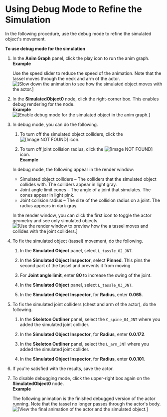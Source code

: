 # Using Debug Mode to Refine the Simulation<a name="refine-simulationg-using-debug-mode"></a>

In the following procedure, use the debug mode to refine the simulated object's movement\.

**To use debug mode for the simulation**

1. In the **Anim Graph** panel, click the play icon to run the anim graph\.   
**Example**  

   Use the speed slider to reduce the speed of the animation\. Note that the tassel moves through the neck and arm of the actor\.   
![\[Slow down the animation to see how the simulated object moves with the actor.\]](http://docs.aws.amazon.com/lumberyard/latest/userguide/images/simulated-objects-21.gif)

1. In the **SimulatedObject0** node, click the right\-corner box\. This enables debug rendering for the node\.  
**Example**    
![\[Enable debug mode for the simulated object in the anim graph.\]](http://docs.aws.amazon.com/lumberyard/latest/userguide/images/simulated-objects-19.gif)

1. In debug mode, you can do the following\.

   1. To turn off the simulated object colliders, click the ![\[Image NOT FOUND\]](http://docs.aws.amazon.com/lumberyard/latest/userguide/images/simulated-objects-20.png) icon\. 

   1. To turn off joint collision radius, click the ![\[Image NOT FOUND\]](http://docs.aws.amazon.com/lumberyard/latest/userguide/images/simulated-objects-5.png) icon\.  
**Example**  

   In debug mode, the following appear in the render window:
   + Simulated object colliders – The colliders that the simulated object collides with\. The colliders appear in light gray\.
   + Joint angle limit cones – The angle of a joint that simulates\. The cones appear in light pink\.
   + Joint collision radius – The size of the collision radius on a joint\. The radius appears in dark gray\.

    In the render window, you can click the first icon to toggle the actor geometry and see only simulated objects\.  
![\[Use the render window to preview how the a tassel moves and collides with the joint colliders.\]](http://docs.aws.amazon.com/lumberyard/latest/userguide/images/simulated-objects-22.gif)

1. To fix the simulated object \(tassel\) movement, do the following\.

   1. In the **Simulated Object** panel, select `L_tassle_02_JNT`\. 

   1. In the **Simulated Object Inspector**, select **Pinned**\. This pins the second part of the tassel and prevents it from moving\.

   1. For **Joint angle limit**, enter **80** to increase the swing of the joint\.

   1. In the **Simulated Object** panel, select `L_tassle_03_JNT`\.

   1. In the **Simulated Object Inspector**, for **Radius**, enter **0\.065**\.

1. To fix the simulated joint colliders \(chest and arm of the actor\), do the following\.

   1. In the **Skeleton Outliner** panel, select the `C_spine_04_JNT` where you added the simulated joint collider\. 

   1. In the **Simulated Object Inspector**, for **Radius**, enter **0\.0\.172**\.

   1. In the **Skeleton Outliner** panel, select the `L_arm_JNT` where you added the simulated joint collider\. 

   1. In the **Simulated Object Inspector**, for **Radius**, enter **0\.0\.101**\.

1. If you're satisfied with the results, save the actor\. 

1. To disable debugging mode, click the upper\-right box again on the **SimulatedObject0** node\.  
**Example**  

   The following animation is the finished debugged version of the actor running\. Note that the tassel no longer passes through the actor's body\.  
![\[View the final animation of the actor and the simulated object.\]](http://docs.aws.amazon.com/lumberyard/latest/userguide/images/simulated-objects-23.gif)